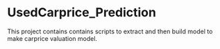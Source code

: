 # UsedCarprice_Prediction
This project contains contains scripts to extract and then build model  to make carprice valuation model.
